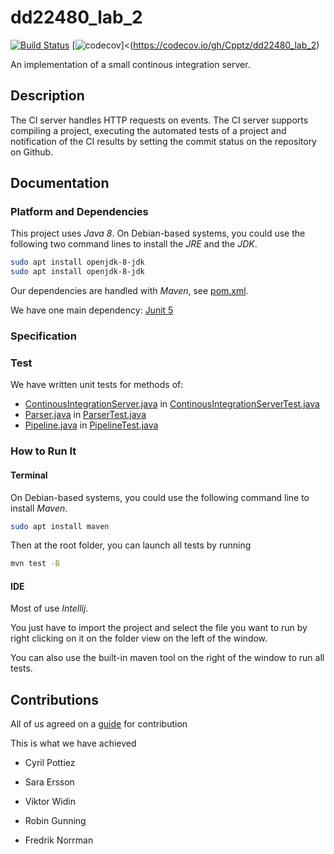 # dd22480_lab_2

[![Build Status](https://travis-ci.org/Cpptz/dd22480_lab_2.svg?branch=master)](https://travis-ci.org/Cpptz/dd22480_lab_2)
[![codecov](https://codecov.io/gh/Cpptz/dd22480_lab_2/branch/master/graph/badge.svg)]<(https://codecov.io/gh/Cpptz/dd22480_lab_2)


An implementation of a small continous integration server.


## Description
The CI server handles HTTP requests on events. 
The CI server supports compiling a project, executing the automated tests of a project and notification of the CI results by setting the commit status on the repository on Github.


## Documentation
### Platform and Dependencies
This project uses *Java 8*.
On Debian-based systems, you could use the following two command lines to install the *JRE* and the *JDK*.
```bash
sudo apt install openjdk-8-jdk
sudo apt install openjdk-8-jdk
```
Our dependencies are handled with *Maven*, see [pom.xml](pom.xml). 


We have one main dependency: [Junit 5](https://junit.org/junit5/) 

### Specification


### Test
We have written unit tests for methods of:
* [ContinousIntegrationServer.java](src/main/java/main/ContinousIntegrationServer.java) in [ContinousIntegrationServerTest.java](src/test/java/main/ContinousIntegrationServerTest.java )
* [Parser.java](src/test/java/main/Parser.java) in [ParserTest.java](src/test/java/main/ParserTest.java)
* [Pipeline.java](src/test/java/main/Pipeline.java) in [PipelineTest.java](src/test/java/main/PipelineTest.java)

### How to Run It
#### Terminal
On Debian-based systems, you could use the following  command line to install *Maven*.
```bash
sudo apt install maven
```
Then at the root folder, you can launch all tests by running
```bash
mvn test -B
```

#### IDE
Most of use *Intellij*.  

You just have to import the project and select the file you want to run by right clicking 
on it on the folder view on the left of the window.

You can also use the built-in maven tool on the right of the window to run all tests.

## Contributions

All of us agreed on a [guide](CONTRIBUTING.md) for contribution

This is what we have achieved 
* Cyril Pottiez


* Sara Ersson
	
	
* Viktor Widin


* Robin Gunning
    
    
* Fredrik Norrman

